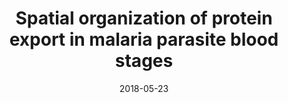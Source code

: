 ---
title: "Spatial organization of protein export in malaria parasite blood stages"
collection: publications
permalink: /publication/2018-spatial-organization
excerpt:
date: 2018-05-23
venue: 'Traffic'
teaser:
paperurl: '/files/2018-05-23-spatial-organization.pdf'
link: 'https://doi.org/10.1111/tra.12577'
citation: 'Charnaud SC, Jonsdottir TK, Sanders PR, Bullen HE, Dickerman BK, Kouskousis B, Palmer CS, Pietrzak HM, Laumaea AE, Erazo AB, <b>McHugh E</b>, Tilley L, Crabb BS, Gilson PR. 2018. &quot;Spatial organization of protein export in malaria parasite blood stages.&quot; <i>Traffic</i> 19(8):605-623.'
---